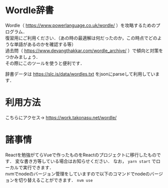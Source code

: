 # Wordle辞書
Wordle（ https://www.powerlanguage.co.uk/wordle/ ）を攻略するためのプログラム．  
復習用にご利用ください．（あの時の最適解は何だったのか，この時点でどのような単語があるのかを確認する等）    
過去問（ https://www.devangthakkar.com/wordle_archive/ ）で傾向と対策をつかみましょう．  
その際にこのツールを使うと便利です．

辞書データは https://slc.is/data/wordles.txt をjsonにparseして利用しています．

# 利用方法
こちらにアクセス→ https://work.takonasu.net/wordle/  

# 諸事情
Reactを勉強がてらVueで作ったものをReactのプロジェクトに移行したものです．
変な書き方等している場合はお知らせください．
なお，
`yarn start`
でローカルで実行できます．  
nvmでnodeのバージョン管理をしていますので以下のコマンドでnodeのバージョンを切り替えることができます．
`nvm use`
